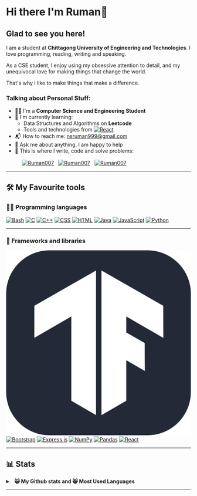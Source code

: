 # Hi there I'm Ruman👋

## Glad to see you here!

I am a student at **Chittagong University of Engineering and Technologies**. I love programming, reading, writing and speaking.

As a CSE student, I enjoy using my obsessive attention to detail, and my unequivocal love for making things that change the world.

That's why I like to make things that make a difference.

### Talking about Personal Stuff:

- 👨‍🎓 I'm a **Computer Science and Engineering Student**
- 🌱 I'm currently learning:
  - Data Structures and Algorithms on **Leetcode**
  - Tools and technologies from <a href="#"><img alt="React" src="https://img.shields.io/badge/React-20232a.svg?logo=react&logoColor=%2361DAFB"></a>
- 📬 How to reach me: [nsruman999@gmail.com](nsruman999@gmail.com)
- 💬 Ask me about anything, I am happy to help
- 💪 This is where I write, code and solve problems:

&nbsp;&nbsp;&nbsp;&nbsp;&nbsp;&nbsp;&nbsp;&nbsp;
<a href="https://github.com/Ruman098" target="_blank"></a>
&nbsp;
<a href="https://codeforces.com/profile/Ruman007" target="-blank"><img align="center" src="https://assets.codeforces.com/users/kguseva/comments/cf.png" alt="Ruman007" height="30" /></a>
&nbsp;
<a href="https://leetcode.com" target="_blank"> <img align="center" src="https://upload.wikimedia.org/wikipedia/commons/c/c2/LeetCode_Logo_2.png?20190719232544" alt="Ruman007" height="30" /></a>
&nbsp;
<a href="https://atcoder.jp/users/Ruman007" target="_blank"><img align="center" src="https://takap.dev/static/3a74499fd718b89168ab89cd6d358ad2/e9d78/atcoder.webp" alt="Ruman007" height="30" /></a>
&nbsp;

---


## 🛠️ My Favourite tools

### 👨‍💻 Programming languages

<p>
    <a href="#"><img alt="Bash" src="https://img.shields.io/badge/Bash-121011.svg?logo=gnu-bash&logoColor=white"></a>
    <a href="#"><img alt="C" src="https://custom-icon-badges.herokuapp.com/badge/C-03599C.svg?logo=c-in-hexagon&logoColor=white"></a>
    <a href="#"><img alt="C++" src="https://custom-icon-badges.herokuapp.com/badge/C++-9C033A.svg?logo=cpp2&logoColor=white"></a>
    <a href="#"><img alt="CSS" src="https://img.shields.io/badge/CSS-1572B6.svg?logo=css3&logoColor=white"></a>
    <a href="#"><img alt="HTML" src="https://img.shields.io/badge/HTML-E34F26.svg?logo=html5&logoColor=white"></a>
    <a href="#"><img alt="Java" src="https://img.shields.io/badge/Java-007396.svg?logo=java&logoColor=white"></a>
    <a href="#"><img alt="JavaScript" src="https://img.shields.io/badge/JavaScript-F7DF1E.svg?logo=javascript&logoColor=black"></a>
    <a href="#"><img alt="Python" src="https://img.shields.io/badge/Python-14354C.svg?logo=python&logoColor=white"></a>
<!--     <a href="#"><img alt="Markdown" src="https://img.shields.io/badge/Markdown-000000.svg?logo=markdown&logoColor=white"></a>
    <a href="#"><img alt="Node.js" src="https://img.shields.io/badge/Node.js-43853D.svg?logo=node.js&logoColor=white"></a>
    <a href="#"><img alt="PHP" src="https://img.shields.io/badge/PHP-777BB4.svg?logo=php&logoColor=white"></a>
    <a href="#"><img alt="SASS" src="https://img.shields.io/badge/Sass-hotpink.svg?logo=SASS&logoColor=white"></a>
    <a href="#"><img alt="SQL" src="https://custom-icon-badges.herokuapp.com/badge/SQL-025E8C.svg?logo=database&logoColor=white"></a>
    <a href="#"><img alt="TypeScript" src="https://img.shields.io/badge/TypeScript-007ACC.svg?logo=typescript&logoColor=white"></a> -->
</p>

---

### 🧰 Frameworks and libraries

<p>
    <a href="#"><img alt="Arduino" src="https://github.com/tandpfun/skill-icons/blob/main/icons/TensorFlow-Dark.svg"></a>
    <a href="#"><img alt="Bootstrap" src="https://img.shields.io/badge/Bootstrap-7952B3.svg?logo=bootstrap&logoColor=white"></a>
    <a href="#"><img alt="Express.js" src="https://img.shields.io/badge/Express.js-404d59.svg?logo=express&logoColor=white"></a>
    <a href="#"><img alt="NumPy" src="https://img.shields.io/badge/Numpy-013243.svg?logo=numpy&logoColor=white"></a>
    <a href="#"><img alt="Pandas" src="https://img.shields.io/badge/Pandas-150458.svg?logo=pandas&logoColor=white"></a>
    <a href="#"><img alt="React" src="https://img.shields.io/badge/React-20232a.svg?logo=react&logoColor=%2361DAFB"></a>
</p>

---

## 📊 Stats

<details>
  <summary>&nbsp;&nbsp;<b>😺 My Github stats and 😸 Most Used Languages</summary>
  <br/>
	<a href="https://github.com/anuraghazra/github-readme-stats" title="Go to Source"><img alt="Ruman098's Github Stats" src="https://denvercoder1-github-readme-stats.vercel.app/api?username=Ruman098&show_icons=true&count_private=true&theme=react&border=61dafb&hide_border=true" height="172px"/></a>
	<a href="https://github.com/anuraghazra/github-readme-stats" title="Go to Source"><img alt="Ruman098's Top Languages" src="https://github-readme-stats.vercel.app/api/top-langs/?username=Ruman098&langs_count=6&layout=compact&theme=react&hide_border=true&border_color=61dafb&hide=Jupyter%20Notebook,html,css,scss,pug,ruby,php,shell" height="172px"/></a>
  <br/>
</details>

---
